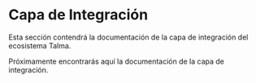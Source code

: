 # Capa de Integración

Esta sección contendrá la documentación de la capa de integración del ecosistema Talma.

Próximamente encontrarás aquí la documentación de la capa de integración.
